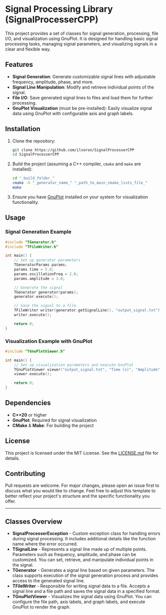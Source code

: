 # Signal Processing Library (SignalProcesserCPP)

This project provides a set of classes for signal generation, processing, file
I/O, and visualization using GnuPlot. It is designed for handling basic signal
processing tasks, managing signal parameters, and visualizing signals in a clear
and flexible way.

## Features

- **Signal Generation**: Generate customizable signal lines with adjustable
  frequency, amplitude, phase, and more.
- **Signal Line Manipulation**: Modify and retrieve individual points of the
  signal.
- **File I/O**: Save generated signal lines to files and load them for further
  processing.
- **GnuPlot Visualization** (must be pre-installed): Easily visualize signal
  data using GnuPlot with configurable axis and graph labels.

## Installation

1. Clone the repository:

   ```bash
   git clone https://github.com/ilvoron/SignalProcesserCPP
   cd SignalProcesserCPP
   ```

2. Build the project (assuming a C++ compiler, `cmake` and `make` are
   installed):

   ```bash
   cd "_build_folder_"
   cmake -G "_generator_name_" "_path_to_main_cmake_lists_file_"
   make
   ```

3. Ensure you have [GnuPlot](http://www.gnuplot.info/) installed on your system
   for visualization functionality.

## Usage

### Signal Generation Example

```cpp
#include "TGenerator.h"
#include "TFileWriter.h"

int main() {
    // Set up generator parameters
    TGeneratorParams params;
    params.time = 5.0;
    params.oscillationFreq = 2.0;
    params.amplitude = 3.0;

    // Generate the signal
    TGenerator generator(params);
    generator.execute();

    // Save the signal to a file
    TFileWriter writer(generator.getSignalLine(), "output_signal.txt");
    writer.execute();

    return 0;
}
```

### Visualization Example with GnuPlot

```cpp
#include "TGnuPlotViewer.h"

int main() {
    // Set up visualization parameters and execute GnuPlot
    TGnuPlotViewer viewer("output_signal.txt", "Time (s)", "Amplitude", "Generated Signal", "/usr/bin/gnuplot");
    viewer.execute();

    return 0;
}
```

## Dependencies

- **C++20** or higher
- **GnuPlot**: Required for signal visualization
- **CMake** & **Make**: For building the project

## License

This project is licensed under the MIT License. See the
[LICENSE.md](./LICENSE.md) file for details.

## Contributing

Pull requests are welcome. For major changes, please open an issue first to
discuss what you would like to change. Feel free to adjust this template to
better reflect your project's structure and the specific functionality you
offer.

---

## Classes Overview

- **SignalProcesserException** - Custom exception class for handling errors
  during signal processing. It includes additional details like the function
  name where the error occurred.
- **TSignalLine** - Represents a signal line made up of multiple points.
  Parameters such as frequency, amplitude, and phase can be customized. You can
  set, retrieve, and manipulate individual points in the signal.
- **TGenerator** - Generates a signal line based on given parameters. The class
  supports execution of the signal generation process and provides access to the
  generated signal line.
- **TFileWriter** - Responsible for writing signal data to a file. Accepts a
  signal line and a file path and saves the signal data in a specified format.
- **TGnuPlotViewer** - Visualizes the signal data using GnuPlot. You can
  configure the file path, axis labels, and graph labels, and execute GnuPlot to
  render the graph.
